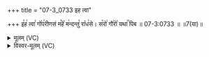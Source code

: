 +++
title = "07-3_0733 इह त्वा"

+++
इ꣣ह꣢ त्वा꣣ गो꣡प꣢रीणसं म꣣हे꣡ म꣢न्दन्तु꣣ रा꣡ध꣢से। स꣡रो꣢ गौ꣣रो꣡ यथा꣢꣯ पिब ॥ 07-3:0733 ॥ ॥7(या)॥

<details><summary>मूलम् (VC)</summary>

इ꣣ह꣢ त्वा꣣ गो꣡प꣢रीणसं म꣣हे꣡ म꣢न्दन्तु꣣ रा꣡ध꣢से । स꣡रो꣢ गौ꣣रो꣡ यथा꣢꣯ पिब ॥७३३॥
</details>

<details><summary>विस्वर-मूलम् (VC)</summary>

इह त्वा गोपरीणसं महे मन्दन्तु राधसे । सरो गौरो यथा पिब ॥७३३॥
</details>